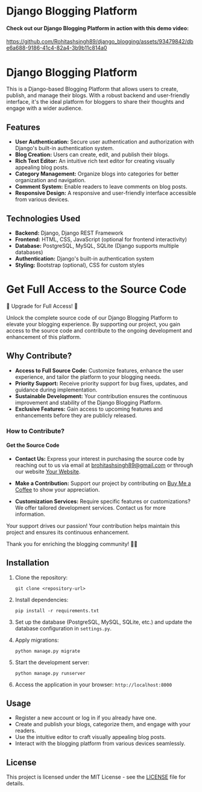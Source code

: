 # Django Blogging Platform

#### Check out our Django Blogging Platform in action with this demo video:


https://github.com/Rohitashsingh89/django_blogging/assets/93479842/dbe6a688-9186-41c4-82a4-3b9b11c814a0


# Django Blogging Platform

This is a Django-based Blogging Platform that allows users to create, publish, and manage their blogs. With a robust backend and user-friendly interface, it's the ideal platform for bloggers to share their thoughts and engage with a wider audience.

## Features

- **User Authentication:** Secure user authentication and authorization with Django's built-in authentication system.
- **Blog Creation:** Users can create, edit, and publish their blogs.
- **Rich Text Editor:** An intuitive rich text editor for creating visually appealing blog posts.
- **Category Management:** Organize blogs into categories for better organization and navigation.
- **Comment System:** Enable readers to leave comments on blog posts.
- **Responsive Design:** A responsive and user-friendly interface accessible from various devices.

## Technologies Used

- **Backend:** Django, Django REST Framework
- **Frontend:** HTML, CSS, JavaScript (optional for frontend interactivity)
- **Database:** PostgreSQL, MySQL, SQLite (Django supports multiple databases)
- **Authentication:** Django's built-in authentication system
- **Styling:** Bootstrap (optional), CSS for custom styles

# Get Full Access to the Source Code
🚀 Upgrade for Full Access! 🚀

Unlock the complete source code of our Django Blogging Platform to elevate your blogging experience. By supporting our project, you gain access to the source code and contribute to the ongoing development and enhancement of this platform.

## Why Contribute?

- **Access to Full Source Code:** Customize features, enhance the user experience, and tailor the platform to your blogging needs.
- **Priority Support:** Receive priority support for bug fixes, updates, and guidance during implementation.
- **Sustainable Development:** Your contribution ensures the continuous improvement and stability of the Django Blogging Platform.
- **Exclusive Features:** Gain access to upcoming features and enhancements before they are publicly released.

### How to Contribute?

#### Get the Source Code
- **Contact Us:** Express your interest in purchasing the source code by reaching out to us via email at brohitashsingh89@gmail.com or through our website [Your Website](https://rohitashsingh.vercel.app/).

- **Make a Contribution:** Support our project by contributing on [Buy Me a Coffee](https://www.buymeacoffee.com/rohitashsingh89) to show your appreciation.

- **Customization Services:** Require specific features or customizations? We offer tailored development services. Contact us for more information.

Your support drives our passion! Your contribution helps maintain this project and ensures its continuous enhancement.

Thank you for enriching the blogging community! 📝✨

## Installation

1. Clone the repository:
   ```
   git clone <repository-url>
   ```
   
2. Install dependencies:
   ```
   pip install -r requirements.txt
   ```

3. Set up the database (PostgreSQL, MySQL, SQLite, etc.) and update the database configuration in `settings.py`.

4. Apply migrations:
   ```
   python manage.py migrate
   ```

5. Start the development server:
   ```
   python manage.py runserver
   ```

6. Access the application in your browser: `http://localhost:8000`

## Usage

- Register a new account or log in if you already have one.
- Create and publish your blogs, categorize them, and engage with your readers.
- Use the intuitive editor to craft visually appealing blog posts.
- Interact with the blogging platform from various devices seamlessly.

## License

This project is licensed under the MIT License - see the [LICENSE](LICENSE) file for details.
